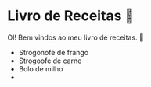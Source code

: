 # Livro de Receitas :cookie:

Ol! Bem vindos ao meu livro de receitas. :cake:

-  Strogonofe de frango
- Strogoofe de carne
- Bolo de milho
- 
